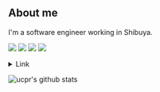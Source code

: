## About me

I'm a software engineer working in Shibuya.

<img src="https://img.shields.io/twitter/follow/u_chi_ha_ra_?color=green&style=flat-square"></img>
<img src="https://icongr.am/clarity/cloud-network.svg?size=25&color=currentColor"></img>
<img src="https://icongr.am/devicon/go-original.svg?size=25&color=currentColor"></img>
<img src="https://icongr.am/devicon/linux-original.svg?size=25&color=currentColor"></img>

<details>
  <summary>Link</summary>
  
  - [Twitter](https://twitter.com/u_chi_ha_ra_)
  - [Hatenablog](https://ucpr.hatenablog.com/)
  - [Scrapbox](https://scrapbox.io/ucpr/ucpr)
  
</details>

![ucpr's github stats](https://github-readme-stats.vercel.app/api?username=ucpr&count_private=true)
